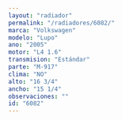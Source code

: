```yaml
---
layout: "radiador"
permalink: "/radiadores/6082/"
marca: "Volkswagen"
modelo: "Lupo"
ano: "2005"
motor: "L4 1.6"
transmision: "Estándar"
parte: "M-917"
clima: "NO"
alto: "16 3/4"
ancho: "15 1/4"
observaciones: ""
id: "6082"
---
```


